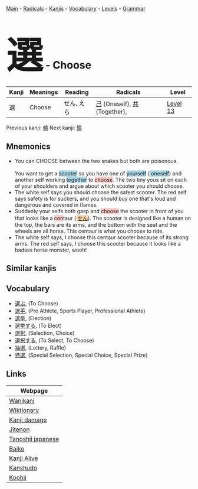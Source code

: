 <style> bigfont {font-size: 100px}</style>
[Main](../index.md) -
[Radicals](../radicals.md) -
[Kanjis](../kanjis.md) -
[Vocabulary](../vocabulary.md) -
[Levels](../levels.md) -
[Grammar](../grammar.md)
# <bigfont> 選</bigfont> - Choose 

| Kanji | Meanings | Reading | Radicals | Level |
| --- | --- | --- | --- | --- |
| 選 | Choose | せん, えら | [己](../radicals/己.md) (Oneself), [共](../radicals/共.md) (Together),  | [Level 13](../levels/wk_level13.md) |

Previous kanji: [輪](輪.md) Next kanji: [鏡](鏡.md) 

## Mnemonics
 * You can CHOOSE between the two snakes but both are poisonous.<br><br>You want to get a <span style="background-color:#ADD8E6"> scooter</span> so you have one of <span style="background-color:#ADD8E6"> yourself</span> (<span style="background-color:#ADD8E6"> oneself</span>) and another self working <span style="background-color:#ADD8E6"> together</span> to <span style="background-color:#ffcccb"> choose</span>. The two tiny yous sit on each of your shoulders and argue about which scooter you should choose.
* The white self says you should choose the safest scooter. The red self says safety is for suckers, and you should buy one that's loud and dangerous and covered in flames.
* Suddenly your selfs both gasp and <span style="background-color:#ffcccb"> choose</span> the scooter in front of you that looks like a <span style="background-color:#ffcccb"> cen</span>taur (<span style="background-color:#fed8b1"> [せん](https://jisho.org/search/せん)</span>). The scooter is designed like a human on the top, the bars are its arms, and the bottom with the seat and the wheels are all horse. This centaur is what you choose to ride.
* The white self says, I choose this centaur scooter because of its strong arms. The red self says, I choose this scooter because it looks like a badass horse monster, wooh!


## Similar kanjis
 


## Vocabulary
 * [選ぶ](../vocabulary/選.md), (To Choose)
* [選手](../vocabulary/選.md), (Pro Athlete, Sports Player, Professional Athlete)
* [選挙](../vocabulary/選.md), (Election)
* [選挙する](../vocabulary/選.md), (To Elect)
* [選択](../vocabulary/選.md), (Selection, Choice)
* [選択する](../vocabulary/選.md), (To Select, To Choose)
* [抽選](../vocabulary/選.md), (Lottery, Raffle)
* [特選](../vocabulary/選.md), (Special Selection, Special Choice, Special Prize)



## Links 

| Webpage |
| --- |
| [Wanikani          ](https://www.wanikani.com/kanji/選) |
| [Wiktionary        ](https://en.wiktionary.org/wiki/選) |
| [Kanji damage      ](http://www.kanjidamage.com/kanji/search?utf8=✓&q=選) |
| [Jitenon           ](https://jitenon.com/kanji/選) |
| [Tanoshii japanese ](https://www.tanoshiijapanese.com/dictionary/kanji.cfm?k=選) |
| [Baike             ](https://baike.baidu.com/item/選) |
| [Kanji Alive       ](https://app.kanjialive.com/選) |
| [Kanshudo          ](https://www.kanshudo.com/searchmn?q=選) |
| [Koohii            ](https://kanji.koohii.com/study/kanji/選) |
